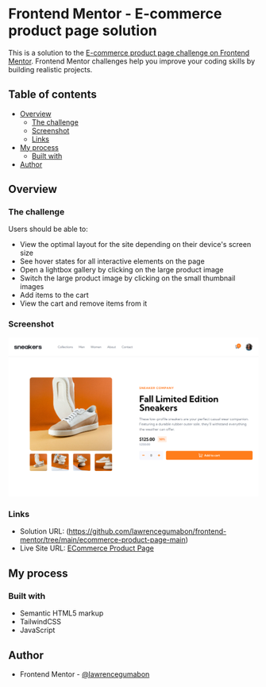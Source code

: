 # Frontend Mentor - E-commerce product page solution

This is a solution to the [E-commerce product page challenge on Frontend Mentor](https://www.frontendmentor.io/challenges/ecommerce-product-page-UPsZ9MJp6). Frontend Mentor challenges help you improve your coding skills by building realistic projects.

## Table of contents

- [Overview](#overview)
  - [The challenge](#the-challenge)
  - [Screenshot](#screenshot)
  - [Links](#links)
- [My process](#my-process)
  - [Built with](#built-with)
- [Author](#author)

## Overview

### The challenge

Users should be able to:

- View the optimal layout for the site depending on their device's screen size
- See hover states for all interactive elements on the page
- Open a lightbox gallery by clicking on the large product image
- Switch the large product image by clicking on the small thumbnail images
- Add items to the cart
- View the cart and remove items from it

### Screenshot

![](dist\images\screenshot.png)

### Links

- Solution URL: (https://github.com/lawrencegumabon/frontend-mentor/tree/main/ecommerce-product-page-main)
- Live Site URL: [ECommerce Product Page](https://ecommerce-product-page-49ceea.netlify.app/)

## My process

### Built with

- Semantic HTML5 markup
- TailwindCSS
- JavaScript

## Author

- Frontend Mentor - [@lawrencegumabon](https://www.frontendmentor.io/profile/lawrencegumabon)
